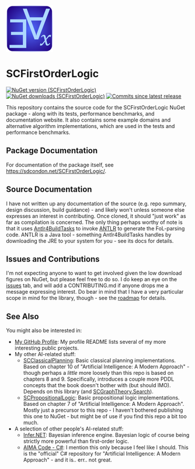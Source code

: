 ﻿![SCFirstOrderLogic Icon](src/SCFirstOrderLogic-128.png)

# SCFirstOrderLogic

[![NuGet version (SCFirstOrderLogic)](https://img.shields.io/nuget/v/SCFirstOrderLogic.svg?style=flat-square)](https://www.nuget.org/packages/SCFirstOrderLogic/) 
[![NuGet downloads (SCFirstOrderLogic)](https://img.shields.io/nuget/dt/SCFirstOrderLogic.svg?style=flat-square)](https://www.nuget.org/packages/SCFirstOrderLogic/) 
[![Commits since latest release](https://img.shields.io/github/commits-since/sdcondon/SCFirstOrderLogic/latest?style=flat-square)](https://github.com/sdcondon/SCFirstOrderLogic/compare/5.3.0...main)

This repository contains the source code for the SCFirstOrderLogic NuGet package - along with its tests, performance benchmarks, and documentation website.
It also contains some example domains and alternative algorithm implementations, which are used in the tests and performance benchmarks. 

## Package Documentation

For documentation of the package itself, see https://sdcondon.net/SCFirstOrderLogic/.

## Source Documentation

I have not written up any documentation of the source (e.g. repo summary, design discussion, build guidance) - and likely won't unless someone else expresses an interest in contributing.
Once cloned, it should "just work" as far as compilation is concerned.
The only thing perhaps worthy of note is that it uses [Antlr4BuildTasks](https://github.com/kaby76/Antlr4BuildTasks) to invoke [ANTLR](https://www.antlr.org/) to generate the FoL-parsing code.
ANTLR is a Java tool - something Antlr4BuildTasks handles by downloading the JRE to your system for you - see its docs for details.

## Issues and Contributions

I'm not expecting anyone to want to get involved given the low download figures on NuGet, but please feel free to do so.
I do keep an eye on the [issues](https://github.com/sdcondon/SCFirstOrderLogic/issues) tab, and will add a CONTRIBUTING.md if anyone drops me a message expressing interest.
Do bear in mind that I have a very particular scope in mind for the library, though - see the [roadmap](https://sdcondon.net/SCFirstOrderLogic/roadmap.md) for details.

## See Also

You might also be interested in:

* [My GitHub Profile](https://github.com/sdcondon): My profile README lists several of my more interesting public projects.
* My other AI-related stuff: 
  * [SCClassicalPlanning](https://github.com/sdcondon/SCClassicalPlanning): Basic classical planning implementations. Based on chapter 10 of "Artificial Intelligence: A Modern Approach" - though perhaps a _little_ more loosely than this repo is based on chapters 8 and 9. Specifically, introduces a couple more PDDL concepts that the book doesn't bother with (but should IMO). Depends on this library (and [SCGraphTheory.Search](https://github.com/sdcondon/SCGraphTheory.Search)).
  * [SCPropositionalLogic](https://github.com/sdcondon/SCPropositionalLogic): Basic propositional logic implementations. Based on chapter 7 of "Artificial Intelligence: A Modern Approach". Mostly just a precursor to this repo - I haven't bothered publishing this one to NuGet - but might be of use if you find this repo a bit too much.
* A selection of other people's AI-related stuff:
  * [Infer.NET](https://github.com/dotnet/infer): Bayesian inference engine. Bayesian logic of course being strictly more powerful than first-order logic.
  * [AIMA Code - C#](https://github.com/aimacode/aima-csharp): I mention this only because I feel like I should. This is the "official" C# repository for "Artificial Intelligence: A Modern Approach" - and it is.. err.. not great.

